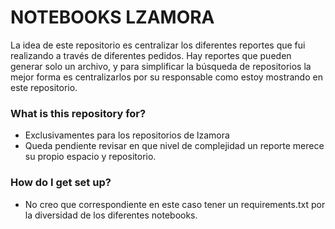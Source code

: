 # NOTEBOOKS LZAMORA #

La idea de este repositorio es centralizar los diferentes reportes que fui realizando a través de diferentes pedidos.
Hay reportes que pueden generar solo un archivo, y para simplificar la búsqueda de repositorios la mejor forma es centralizarlos
por su responsable como estoy mostrando en este repositorio.

### What is this repository for? ###

* Exclusivamentes para los repositorios de lzamora
* Queda pendiente revisar en que nivel de complejidad un reporte merece su propio espacio y repositorio.

### How do I get set up? ###

* No creo que correspondiente en este caso tener un requirements.txt por la diversidad de los diferentes notebooks.

